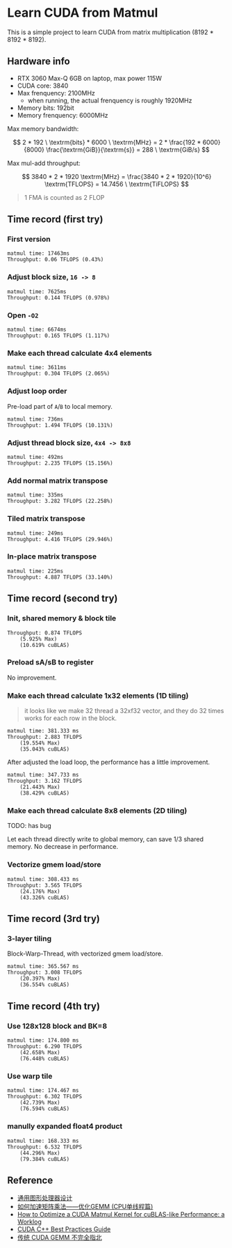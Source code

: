 # Learn CUDA from Matmul

This is a simple project to learn CUDA from matrix multiplication (8192 * 8192 * 8192).

## Hardware info

- RTX 3060 Max-Q 6GB on laptop, max power 115W
- CUDA core: 3840
- Max frenquency: 2100MHz
    - when running, the actual frenquency is roughly 1920MHz
- Memory bits: 192bit
- Memory frenquency: 6000MHz

Max memory bandwidth:

$$
    2 * 192 \ \textrm{bits} * 6000 \ \textrm{MHz} 
    = 2 * \frac{192 * 6000}{8000} \frac{\textrm{GiB}}{\textrm{s}} 
    = 288 \ \textrm{GiB/s}
$$

Max mul-add throughput:

$$
    3840 * 2 * 1920 \textrm{MHz} 
    = \frac{3840 * 2 * 1920}{10^6} \textrm{TFLOPS} 
    = 14.7456 \ \textrm{TiFLOPS}
$$

> 1 FMA is counted as 2 FLOP

## Time record (first try)

### First version

```
matmul time: 17463ms
Throughput: 0.06 TFLOPS (0.43%)
```

### Adjust block size, `16 -> 8`

```
matmul time: 7625ms
Throughput: 0.144 TFLOPS (0.978%)
```

### Open `-O2`

```
matmul time: 6674ms
Throughput: 0.165 TFLOPS (1.117%)
```

### Make each thread calculate 4x4 elements

```
matmul time: 3611ms
Throughput: 0.304 TFLOPS (2.065%)
```

### Adjust loop order

Pre-load part of `A`/`B` to local memory. 

```
matmul time: 736ms
Throughput: 1.494 TFLOPS (10.131%)
```

### Adjust thread block size, `4x4 -> 8x8`

```
matmul time: 492ms
Throughput: 2.235 TFLOPS (15.156%)
```

### Add normal matrix transpose

```
matmul time: 335ms
Throughput: 3.282 TFLOPS (22.258%)
```

### Tiled matrix transpose

```
matmul time: 249ms
Throughput: 4.416 TFLOPS (29.946%)
```

### In-place matrix transpose

```
matmul time: 225ms
Throughput: 4.887 TFLOPS (33.140%)
```

## Time record (second try)

### Init, shared memory & block tile

```
Throughput: 0.874 TFLOPS 
    (5.925% Max)
    (10.619% cuBLAS)
```

### Preload sA/sB to register

No improvement.

### Make each thread calculate 1x32 elements (1D tiling)

> it looks like we make 32 thread a 32xf32 vector,
> and they do 32 times works for each row in the block.

```
matmul time: 381.333 ms
Throughput: 2.883 TFLOPS 
    (19.554% Max)
    (35.043% cuBLAS)
```

After adjusted the load loop, the performance has a little improvement.

```
matmul time: 347.733 ms
Throughput: 3.162 TFLOPS 
    (21.443% Max)
    (38.429% cuBLAS)
```

### Make each thread calculate 8x8 elements (2D tiling)

TODO: has bug

Let each thread directly write to global memory, can save 1/3 shared memory. No decrease in performance.

### Vectorize gmem load/store

```
matmul time: 308.433 ms
Throughput: 3.565 TFLOPS 
    (24.176% Max)
    (43.326% cuBLAS)
```

## Time record (3rd try)

### 3-layer tiling

Block-Warp-Thread, with vectorized gmem load/store.

```
matmul time: 365.567 ms
Throughput: 3.008 TFLOPS 
    (20.397% Max)
    (36.554% cuBLAS)
```

## Time record (4th try)

### Use 128x128 block and BK=8

```
matmul time: 174.800 ms
Throughput: 6.290 TFLOPS 
    (42.658% Max)
    (76.448% cuBLAS)
```

### Use warp tile

```
matmul time: 174.467 ms
Throughput: 6.302 TFLOPS 
    (42.739% Max)
    (76.594% cuBLAS)
```

### manully expanded float4 product

```
matmul time: 168.333 ms
Throughput: 6.532 TFLOPS 
    (44.296% Max)
    (79.384% cuBLAS)
```

## Reference

- [通用图形处理器设计](https://book.douban.com/subject/35998320/)
- [如何加速矩阵乘法——优化GEMM (CPU单线程篇)](https://renzibei.com/2021/06/30/optimize-gemm/)
- [How to Optimize a CUDA Matmul Kernel for cuBLAS-like Performance: a Worklog](https://siboehm.com/articles/22/CUDA-MMM)
- [CUDA C++ Best Practices Guide](https://docs.nvidia.com/cuda/cuda-c-best-practices-guide/index.html)
- [传统 CUDA GEMM 不完全指北](https://zhuanlan.zhihu.com/p/584236348)
